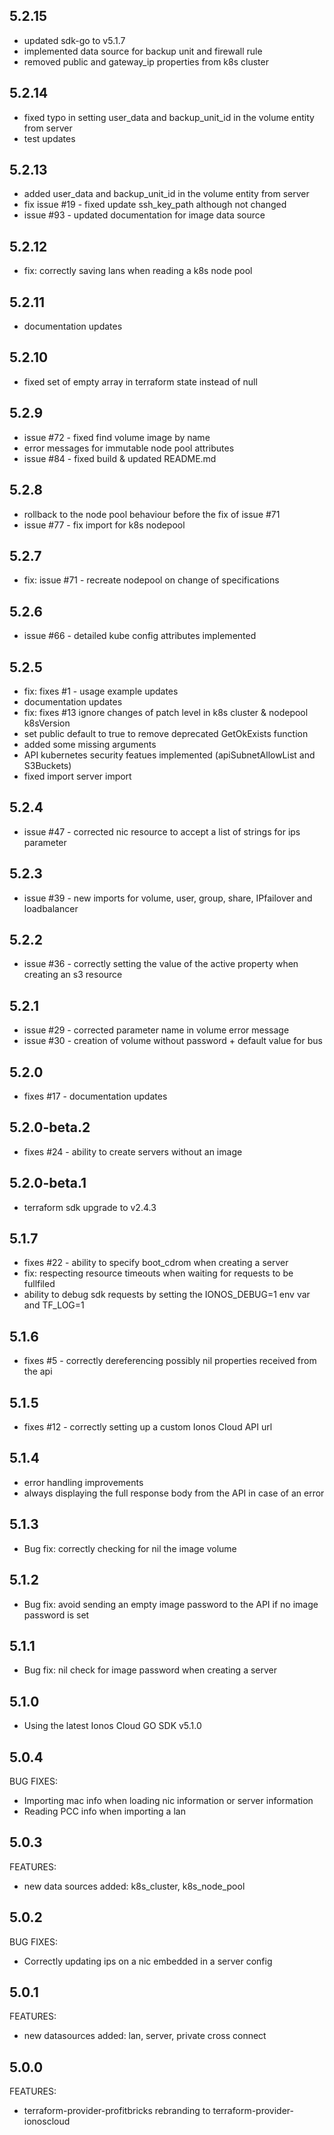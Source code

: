## 5.2.15

- updated sdk-go to v5.1.7
- implemented data source for backup unit and firewall rule
- removed public and gateway_ip properties from k8s cluster

## 5.2.14

- fixed typo in setting user_data and backup_unit_id in the volume entity from server
- test updates

## 5.2.13

- added user_data and backup_unit_id in the volume entity from server
- fix issue #19 - fixed update ssh_key_path although not changed
- issue #93 - updated documentation for image data source

## 5.2.12

- fix: correctly saving lans when reading a k8s node pool

## 5.2.11

- documentation updates

## 5.2.10

- fixed set of empty array in terraform state instead of null

## 5.2.9

- issue #72 - fixed find volume image by name
- error messages for immutable node pool attributes
- issue #84 - fixed build & updated README.md

## 5.2.8

- rollback to the node pool behaviour before the fix of issue #71
- issue #77 - fix import for k8s nodepool

## 5.2.7

- fix: issue #71 - recreate nodepool on change of specifications

## 5.2.6

- issue #66 - detailed kube config attributes implemented 

## 5.2.5
- fix: fixes #1 - usage example updates
- documentation updates
- fix: fixes #13 ignore changes of patch level in k8s cluster & nodepool k8sVersion
- set public default to true to remove deprecated GetOkExists function
- added some missing arguments
- API kubernetes security featues implemented (apiSubnetAllowList and S3Buckets) 
- fixed import server import

## 5.2.4

- issue #47 - corrected nic resource to accept a list of strings for ips parameter

## 5.2.3

- issue #39 - new imports for volume, user, group, share, IPfailover and loadbalancer

## 5.2.2

- issue #36 - correctly setting the value of the active property when creating an s3 resource

## 5.2.1

- issue #29 - corrected parameter name in volume error message
- issue #30 - creation of volume without password + default value for bus

## 5.2.0

- fixes #17 - documentation updates

## 5.2.0-beta.2

- fixes #24 - ability to create servers without an image

## 5.2.0-beta.1

- terraform sdk upgrade to v2.4.3

## 5.1.7

- fixes #22 - ability to specify boot_cdrom when creating a server
- fix: respecting resource timeouts when waiting for requests to be fullfiled
- ability to debug sdk requests by setting the IONOS_DEBUG=1 env var and TF_LOG=1


## 5.1.6

- fixes #5 - correctly dereferencing possibly nil properties received from the api

## 5.1.5

- fixes #12 - correctly setting up a custom Ionos Cloud API url

## 5.1.4

- error handling improvements 
- always displaying the full response body from the API in case of an error

## 5.1.3

- Bug fix: correctly checking for nil the image volume 

## 5.1.2

- Bug fix: avoid sending an empty image password to the API if 
  no image password is set

## 5.1.1

- Bug fix: nil check for image password when creating a server 

## 5.1.0

- Using the latest Ionos Cloud GO SDK v5.1.0

## 5.0.4

BUG FIXES:
- Importing mac info when loading nic information or server information
- Reading PCC info when importing a lan

## 5.0.3

FEATURES:
- new data sources added: k8s_cluster, k8s_node_pool

## 5.0.2

BUG FIXES:

- Correctly updating ips on a nic embedded in a server config 

## 5.0.1

FEATURES:
- new datasources added: lan, server, private cross connect

## 5.0.0

FEATURES:
- terraform-provider-profitbricks rebranding to terraform-provider-ionoscloud

